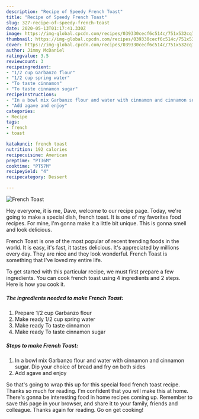 ```yaml
---
description: "Recipe of Speedy French Toast"
title: "Recipe of Speedy French Toast"
slug: 327-recipe-of-speedy-french-toast
date: 2020-05-13T01:17:41.330Z
image: https://img-global.cpcdn.com/recipes/039330cecf6c514c/751x532cq70/french-toast-recipe-main-photo.jpg
thumbnail: https://img-global.cpcdn.com/recipes/039330cecf6c514c/751x532cq70/french-toast-recipe-main-photo.jpg
cover: https://img-global.cpcdn.com/recipes/039330cecf6c514c/751x532cq70/french-toast-recipe-main-photo.jpg
author: Jimmy McDaniel
ratingvalue: 3.5
reviewcount: 3
recipeingredient:
- "1/2 cup Garbanzo flour"
- "1/2 cup spring water"
- "To taste cinnamon"
- "To taste cinnamon sugar"
recipeinstructions:
- "In a bowl mix Garbanzo flour and water with cinnamon and cinnamon sugar. Dip your choice of bread and fry on both sides"
- "Add agave and enjoy"
categories:
- Recipe
tags:
- french
- toast

katakunci: french toast 
nutrition: 192 calories
recipecuisine: American
preptime: "PT36M"
cooktime: "PT57M"
recipeyield: "4"
recipecategory: Dessert

---
```



![French Toast](https://img-global.cpcdn.com/recipes/039330cecf6c514c/751x532cq70/french-toast-recipe-main-photo.jpg)

Hey everyone, it is me, Dave, welcome to our recipe page. Today, we're going to make a special dish, french toast. It is one of my favorites food recipes. For mine, I'm gonna make it a little bit unique. This is gonna smell and look delicious.



French Toast is one of the most popular of recent trending foods in the world. It is easy, it's fast, it tastes delicious. It's appreciated by millions every day. They are nice and they look wonderful. French Toast is something that I've loved my entire life.


To get started with this particular recipe, we must first prepare a few ingredients. You can cook french toast using 4 ingredients and 2 steps. Here is how you cook it.

<!--inarticleads1-->

##### The ingredients needed to make French Toast:

1. Prepare 1/2 cup Garbanzo flour
1. Make ready 1/2 cup spring water
1. Make ready To taste cinnamon
1. Make ready To taste cinnamon sugar




<!--inarticleads2-->

##### Steps to make French Toast:

1. In a bowl mix Garbanzo flour and water with cinnamon and cinnamon sugar. Dip your choice of bread and fry on both sides
1. Add agave and enjoy




So that's going to wrap this up for this special food french toast recipe. Thanks so much for reading. I'm confident that you will make this at home. There's gonna be interesting food in home recipes coming up. Remember to save this page in your browser, and share it to your family, friends and colleague. Thanks again for reading. Go on get cooking!
